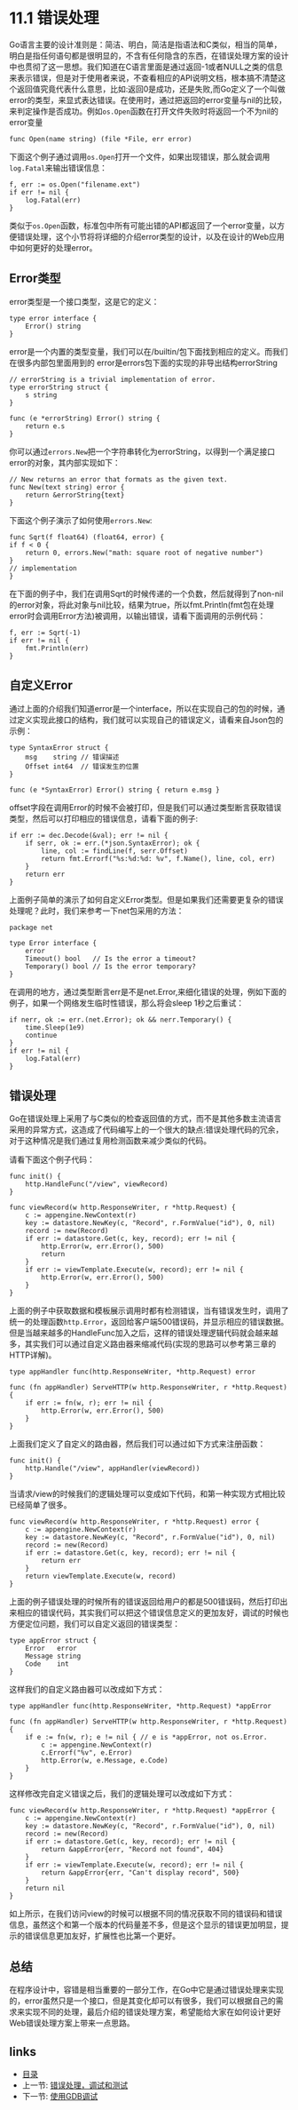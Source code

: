 # 11.1 错误处理
Go语言主要的设计准则是：简洁、明白，简洁是指语法和C类似，相当的简单，明白是指任何语句都是很明显的，不含有任何隐含的东西，在错误处理方案的设计中也贯彻了这一思想。我们知道在C语言里面是通过返回-1或者NULL之类的信息来表示错误，但是对于使用者来说，不查看相应的API说明文档，根本搞不清楚这个返回值究竟代表什么意思，比如:返回0是成功，还是失败,而Go定义了一个叫做error的类型，来显式表达错误。在使用时，通过把返回的error变量与nil的比较，来判定操作是否成功。例如`os.Open`函数在打开文件失败时将返回一个不为nil的error变量

	func Open(name string) (file *File, err error)

下面这个例子通过调用`os.Open`打开一个文件，如果出现错误，那么就会调用`log.Fatal`来输出错误信息：

	f, err := os.Open("filename.ext")
	if err != nil {
		log.Fatal(err)
	}

类似于`os.Open`函数，标准包中所有可能出错的API都返回了一个error变量，以方便错误处理，这个小节将将详细的介绍error类型的设计，以及在设计的Web应用中如何更好的处理error。
## Error类型
error类型是一个接口类型，这是它的定义：

	type error interface {
		Error() string
	}

error是一个内置的类型变量，我们可以在/builtin/包下面找到相应的定义。而我们在很多内部包里面用到的 error是errors包下面的实现的非导出结构errorString

	// errorString is a trivial implementation of error.
	type errorString struct {
		s string
	}

	func (e *errorString) Error() string {
		return e.s
	}
你可以通过`errors.New`把一个字符串转化为errorString，以得到一个满足接口error的对象，其内部实现如下：

	// New returns an error that formats as the given text.
	func New(text string) error {
		return &errorString{text}
	}

下面这个例子演示了如何使用`errors.New`:

	func Sqrt(f float64) (float64, error) {
	if f < 0 {
		return 0, errors.New("math: square root of negative number")
	}
	// implementation
	}
	
在下面的例子中，我们在调用Sqrt的时候传递的一个负数，然后就得到了non-nil的error对象，将此对象与nil比较，结果为true，所以fmt.Println(fmt包在处理error时会调用Error方法)被调用，以输出错误，请看下面调用的示例代码：

	f, err := Sqrt(-1)
    if err != nil {
        fmt.Println(err)
    }	

## 自定义Error
通过上面的介绍我们知道error是一个interface，所以在实现自己的包的时候，通过定义实现此接口的结构，我们就可以实现自己的错误定义，请看来自Json包的示例：

	type SyntaxError struct {
		msg    string // 错误描述
		Offset int64  // 错误发生的位置
	}

	func (e *SyntaxError) Error() string { return e.msg }

offset字段在调用Error的时候不会被打印，但是我们可以通过类型断言获取错误类型，然后可以打印相应的错误信息，请看下面的例子:

	if err := dec.Decode(&val); err != nil {
		if serr, ok := err.(*json.SyntaxError); ok {
			line, col := findLine(f, serr.Offset)
			return fmt.Errorf("%s:%d:%d: %v", f.Name(), line, col, err)
		}
		return err
	}

上面例子简单的演示了如何自定义Error类型。但是如果我们还需要更复杂的错误处理呢？此时，我们来参考一下net包采用的方法：

	package net

	type Error interface {
	    error
	    Timeout() bool   // Is the error a timeout?
	    Temporary() bool // Is the error temporary?
	}

在调用的地方，通过类型断言err是不是net.Error,来细化错误的处理，例如下面的例子，如果一个网络发生临时性错误，那么将会sleep 1秒之后重试：

	if nerr, ok := err.(net.Error); ok && nerr.Temporary() {
		time.Sleep(1e9)
		continue
	}
	if err != nil {
		log.Fatal(err)
	}

## 错误处理
Go在错误处理上采用了与C类似的检查返回值的方式，而不是其他多数主流语言采用的异常方式，这造成了代码编写上的一个很大的缺点:错误处理代码的冗余，对于这种情况是我们通过复用检测函数来减少类似的代码。

请看下面这个例子代码：

	func init() {
		http.HandleFunc("/view", viewRecord)
	}

	func viewRecord(w http.ResponseWriter, r *http.Request) {
		c := appengine.NewContext(r)
		key := datastore.NewKey(c, "Record", r.FormValue("id"), 0, nil)
		record := new(Record)
		if err := datastore.Get(c, key, record); err != nil {
			http.Error(w, err.Error(), 500)
			return
		}
		if err := viewTemplate.Execute(w, record); err != nil {
			http.Error(w, err.Error(), 500)
		}
	}

上面的例子中获取数据和模板展示调用时都有检测错误，当有错误发生时，调用了统一的处理函数`http.Error`，返回给客户端500错误码，并显示相应的错误数据。但是当越来越多的HandleFunc加入之后，这样的错误处理逻辑代码就会越来越多，其实我们可以通过自定义路由器来缩减代码(实现的思路可以参考第三章的HTTP详解)。

	type appHandler func(http.ResponseWriter, *http.Request) error

	func (fn appHandler) ServeHTTP(w http.ResponseWriter, r *http.Request) {
		if err := fn(w, r); err != nil {
			http.Error(w, err.Error(), 500)
		}
	}

上面我们定义了自定义的路由器，然后我们可以通过如下方式来注册函数：

	func init() {
		http.Handle("/view", appHandler(viewRecord))
	}

当请求/view的时候我们的逻辑处理可以变成如下代码，和第一种实现方式相比较已经简单了很多。

	func viewRecord(w http.ResponseWriter, r *http.Request) error {
		c := appengine.NewContext(r)
		key := datastore.NewKey(c, "Record", r.FormValue("id"), 0, nil)
		record := new(Record)
		if err := datastore.Get(c, key, record); err != nil {
			return err
		}
		return viewTemplate.Execute(w, record)
	}

上面的例子错误处理的时候所有的错误返回给用户的都是500错误码，然后打印出来相应的错误代码，其实我们可以把这个错误信息定义的更加友好，调试的时候也方便定位问题，我们可以自定义返回的错误类型：

	type appError struct {
		Error   error
		Message string
		Code    int
	}

这样我们的自定义路由器可以改成如下方式：

	type appHandler func(http.ResponseWriter, *http.Request) *appError

	func (fn appHandler) ServeHTTP(w http.ResponseWriter, r *http.Request) {
		if e := fn(w, r); e != nil { // e is *appError, not os.Error.
			c := appengine.NewContext(r)
			c.Errorf("%v", e.Error)
			http.Error(w, e.Message, e.Code)
		}
	}

这样修改完自定义错误之后，我们的逻辑处理可以改成如下方式：

	func viewRecord(w http.ResponseWriter, r *http.Request) *appError {
		c := appengine.NewContext(r)
		key := datastore.NewKey(c, "Record", r.FormValue("id"), 0, nil)
		record := new(Record)
		if err := datastore.Get(c, key, record); err != nil {
			return &appError{err, "Record not found", 404}
		}
		if err := viewTemplate.Execute(w, record); err != nil {
			return &appError{err, "Can't display record", 500}
		}
		return nil
	}

如上所示，在我们访问view的时候可以根据不同的情况获取不同的错误码和错误信息，虽然这个和第一个版本的代码量差不多，但是这个显示的错误更加明显，提示的错误信息更加友好，扩展性也比第一个更好。

## 总结
在程序设计中，容错是相当重要的一部分工作，在Go中它是通过错误处理来实现的，error虽然只是一个接口，但是其变化却可以有很多，我们可以根据自己的需求来实现不同的处理，最后介绍的错误处理方案，希望能给大家在如何设计更好Web错误处理方案上带来一点思路。

## links
   * [目录](<preface.md>)
   * 上一节: [错误处理，调试和测试](<11.md>)
   * 下一节: [使用GDB调试](<11.2.md>)
